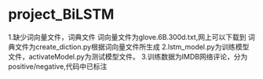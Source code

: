 # project_BiLSTM
1.缺少词向量文件，词典文件
  词向量文件为glove.6B.300d.txt,网上可以下载到
  词典文件为create_diction.py根据词向量文件所生成
 2.lstm_model.py为训练模型文件，activateModel.py为测试模型文件。
 3.训练数据为IMDB网络评论，分为positive/negative,代码中已标注
